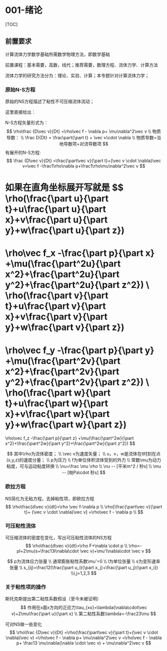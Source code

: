 # 001-绪论 



[TOC]

## 前置要求

计算流体力学数学基础所需数学物理方法，即数学基础

前置课程：基本需要，高数，线代；推荐需要，数理方程、流体力学、计算方法

流体力学的研究方法分为：理论、实验、计算；本专题针对计算流体力学；

### 原始N-S方程

原始的NS方程描述了粘性不可压缩流体流动；

这里直接给出：

N-S方程矢量形式为：
$$
\rho\frac {D\vec v}{Dt} =\rho\vec f - \nabla p+ \mu\nabla^2\vec v
\\
物质导数：
\\
\frac D{Dt} = \frac\part{\part t} + \vec v\cdot \nabla
\\
物质导数=当地导数项+对流导数项
$$
 有展开的N-S方程:
$$
\frac {D\vec v}{Dt} =\frac{\part\vec v}{\part t}+(\vec v \cdot \nabla)\vec v=\vec f -\frac1\rho\nabla p+\frac1\rho\mu\nabla^2\vec v
$$

如果在直角坐标展开写就是
$$
\rho(\frac{\part u}{\part t}+u\frac{\part u}{\part x}+v\frac{\part u}{\part y}+w\frac{\part u}{\part z})
=
\rho\vec f_x 
-\frac{\part p}{\part x}
+\mu(\frac{\part^2u}{\part x^2}+\frac{\part^2u}{\part y^2}+\frac{\part^2u}{\part z^2})
\\
\rho(\frac{\part v}{\part t}+u\frac{\part v}{\part x}+v\frac{\part v}{\part y}+w\frac{\part v}{\part z})
=
\rho\vec f_y 
-\frac{\part p}{\part y}
+\mu(\frac{\part^2v}{\part x^2}+\frac{\part^2v}{\part y^2}+\frac{\part^2v}{\part z^2})
\\
\rho(\frac{\part w}{\part t}+u\frac{\part w}{\part x}+v\frac{\part w}{\part y}+w\frac{\part w}{\part z})
=
\rho\vec f_z 
-\frac{\part p}{\part z}
+\mu(\frac{\part^2w}{\part x^2}+\frac{\part^2w}{\part y^2}+\frac{\part^2w}{\part z^2})
$$

$$
其中\rho为流体密度；
\\
\vec v为速度矢量；
\\
u，v，w是流体在t时刻在点(x,y,z)的速度分量；
\\
p为压力
\\
f为单位体积流体受到的外力
\\
常数\mu为动力粘度，可与运动粘度转换
\\
\nu=\frac \mu \rho
\\
\nu -- [平米m^2 / 秒s]
\\
\mu -- [帕Pa\cdot 秒s]
$$

### 欧拉方程

NS简化为无粘方程，去掉粘性项，即欧拉方程
$$
\rho\frac{d\vec v}{dt}=\rho \vec f-\nabla p
\\
\rho[\frac{\part\vec v}{\part t}+ (\vec v \cdot \nabla)\vec v]
=\rho\vec f - \nabla p 
\\
$$

### 可压粘性流体

可压缩流体的密度在变化，写出可压粘性流体的NS方程
$$
\rho\frac{d\vec v}{dt}=\rho F+\nabla \cdot p
\\
\rho=-pl+2\mu(s+\frac13l\nabla\cdot \vec v)+\mu'l\nabla\cdot \vec v
$$

$$
p为流体应力张量
\\
通常膨胀粘性系数\mu'=0
\\
l为单位张量
\\
s为变形速率张量
\\
s_{ij}=\frac12(\frac{\part u_i}{\part x_j}+\frac{\part u_j}{\part x_i})
\\i,j=1,2,3
$$



###  关于粘性项的操作

斯托克斯提出第二粘性系数假设（至今未被证明）
$$
作用在x面x方向的正应力\tau_{xx}=\lambda(\nabla\cdot\vec v)+2\mu\frac{\part u}{\part x}
\\
第二粘性系数\lambda=-\frac23\mu
$$


可对NS做一些变化
$$
\rho\frac {D\vec v}{Dt} 
=\rho(\frac{\part\vec v}{\part t}+(\vec v \cdot \nabla)\vec v)
=\rho\vec f - \nabla p+ \mu\nabla^2\vec v
=\rho\vec f - \nabla p+ \frac13 \mu\nabla(\nabla \cdot \vec v) + \mu\nabla^2\vec v
$$








































